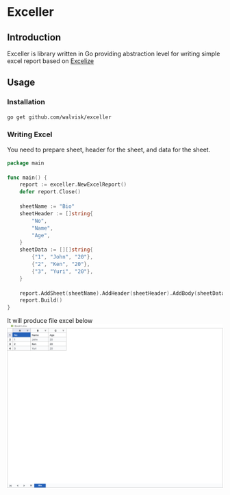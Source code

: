 # Exceller

## Introduction

Exceller is library written in Go providing abstraction level for writing simple excel report based on [Excelize](https://github.com/qax-os/excelize)

## Usage

### Installation

```bash
go get github.com/walvisk/exceller
```

### Writing Excel
You need to prepare sheet, header for the sheet, and data for the sheet.

```go
package main

func main() {
	report := exceller.NewExcelReport()
	defer report.Close()

	sheetName := "Bio"
	sheetHeader := []string{
		"No",
		"Name",
		"Age",
	}
	sheetData := [][]string{
		{"1", "John", "20"},
		{"2", "Ken", "20"},
		{"3", "Yuri", "20"},
	}

	report.AddSheet(sheetName).AddHeader(sheetHeader).AddBody(sheetData)
	report.Build()
}
```

It will produce file excel below
![Example](./example.png?raw=true "Example Report")

